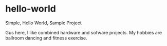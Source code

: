 # hello-world
Simple, Hello World, Sample Project

Gus here, I like combined hardware and sofware projects.
My hobbies are ballroom dancing and fitness exercise.
